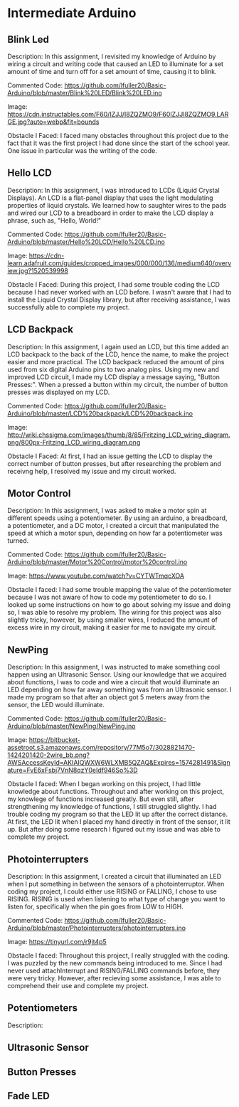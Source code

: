 # Intermediate Arduino
## Blink Led
Description:
  In this assignment, I revisited my knowledge of Arduino by wiring a circuit and writing code that caused an LED to illuminate for a set amount of time and turn off for a set amount of time, causing it to blink. 
 
Commented Code: 
 https://github.com/lfuller20/Basic-Arduino/blob/master/Blink%20LED/Blink%20LED.ino
 
Image: 
  https://cdn.instructables.com/F60/IZJJ/I8ZQZMO9/F60IZJJI8ZQZMO9.LARGE.jpg?auto=webp&fit=bounds
  
Obstacle I Faced:
  I faced many obstacles throughout this project due to the fact that it was the first project I had done since the start of the school year. One issue in particular was the writing of the code.
## Hello LCD 
Description: 
  In this assignment, I was introduced to LCDs (Liquid Crystal Displays). An LCD is a flat-panel display that uses the light modulating properties of liquid crystals. We learned how to saughter wires to the pads and wired our LCD to a breadboard in order to make the LCD display a phrase, such as, "Hello, World!"
  
Commented Code:
  https://github.com/lfuller20/Basic-Arduino/blob/master/Hello%20LCD/Hello%20LCD.ino
  
Image:
  https://cdn-learn.adafruit.com/guides/cropped_images/000/000/136/medium640/overview.jpg?1520539998

Obstacle I Faced: 
  During this project, I had some trouble coding the LCD because I had never worked with an LCD before. I wasn't aware that I had to install the Liquid Crystal Display library, but after receiving assistance, I was successfully able to complete my project. 
## LCD Backpack
Description:
  In this assignment, I again used an LCD, but this time added an LCD backpack to the back of the LCD, hence the name, to make the project easier and more practical. The LCD backpack reduced the amount of pins used from six digital Arduino pins to two analog pins. Using my new and improved LCD circuit, I made my LCD display a message saying, "Button Presses:". When a pressed a button within my circuit, the number of button presses was displayed on my LCD. 
  
Commented Code: 
  https://github.com/lfuller20/Basic-Arduino/blob/master/LCD%20backpack/LCD%20backpack.ino
 
Image:
  http://wiki.chssigma.com/images/thumb/8/85/Fritzing_LCD_wiring_diagram.png/800px-Fritzing_LCD_wiring_diagram.png

Obstacle I Faced: 
  At first, I had an issue getting the LCD to display the correct number of button presses, but after researching the problem and receivng help, I resolved my issue and my circuit worked. 
## Motor Control
Description: 
  In this assignment, I was asked to make a motor spin at different speeds using a potentiometer. By using an arduino, a breadboard, a potentiometer, and a DC motor, I created a circuit that manipulated the speed at which a motor spun, depending on how far a potentiometer was turned. 
  
Commented Code: 
  https://github.com/lfuller20/Basic-Arduino/blob/master/Motor%20Control/motor%20control.ino
  
Image: 
  https://www.youtube.com/watch?v=CYTWTmqcXOA

Obstacle I faced: 
  I had some trouble mapping the value of the potentiometer because I was not aware of how to code my potentiometer to do so. I looked up some instructions on how to go about solving my issue and doing so, I was able to resolve my problem. The wiring for this project was also slightly tricky, however, by using smaller wires, I reduced the amount of excess wire in my circuit, making it easier for me to navigate my circuit. 
## NewPing 
Description:
  In this assignment, I was instructed to make something cool happen using an Ultrasonic Sensor. Using our knowledge that we acquired about functions, I was to code and wire a circuit that would illuminate an LED depending on how far away something was from an Ultrasonic sensor. I made my program so that after an object got 5 meters away from the sensor, the LED would illuminate. 
  
Commented Code:
  https://github.com/lfuller20/Basic-Arduino/blob/master/NewPing/NewPing.ino
  
Image:
  https://bitbucket-assetroot.s3.amazonaws.com/repository/77M5o7/3028821470-1424201420-2wire_bb.png?AWSAccessKeyId=AKIAIQWXW6WLXMB5QZAQ&Expires=1574281491&Signature=FvE6xFsbj7VnN8qzY0eIdf946So%3D

Obstacle I faced: 
  When I began working on this project, I had little knowledge about functions. Throughout and after working on this project, my knowlege of functions increased greatly. But even still, after strengthening my knowledge of functions, I still struggled slightly. I had trouble coding my program so that the LED lit up after the correct distance. At first, the LED lit when I placed my hand directly in front of the sensor, it lit up. But after doing some research I figured out my issue and was able to complete my project. 
## Photointerrupters
Description:
  In this assignment, I created a circuit that illuminated an LED when I put something in between the sensors of a photointerruptor. When coding my project, I could either use RISING or FALLING, I chose to use RISING. RISING is used when listening to what type of change you want to listen for, specifically when the pin goes from LOW to HIGH. 
  
Commented Code:
  https://github.com/lfuller20/Basic-Arduino/blob/master/Photointerrupters/photointerrupters.ino
  
Image:
  https://tinyurl.com/r9jt4p5

Obstacle I faced:
  Throughout this project, I really struggled with the coding. I was puzzled by the new commands being introduced to me. Since I had never used attachInterrupt and RISING/FALLING commands before, they were very tricky. However, after recieving some assistance, I was able to comprehend their use and complete my project. 
## Potentiometers
Description: 
  
## Ultrasonic Sensor 
## Button Presses 
## Fade LED
